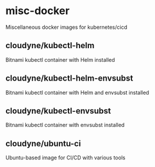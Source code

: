# misc-docker
Miscellaneous docker images for kubernetes/cicd

## cloudyne/kubectl-helm
Bitnami kubectl container with Helm installed

## cloudyne/kubectl-helm-envsubst
Bitnami kubectl container with Helm and envsubst installed

## cloudyne/kubectl-envsubst
Bitnami kubectl container with envsubst installed

## cloudyne/ubuntu-ci
Ubuntu-based image for CI/CD with various tools